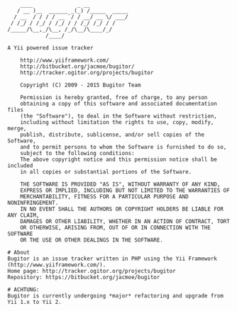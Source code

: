 ```
    ____              _ __
   / __ )__  ______ _(_) /_____  _____
  / __  / / / / __ `/ / __/ __ \/ ___/
 / /_/ / /_/ / /_/ / / /_/ /_/ / /
/_____/\__,_/\__, /_/\__/\____/_/
            /____/

A Yii powered issue tracker

    http://www.yiiframework.com/
    http://bitbucket.org/jacmoe/bugitor/
    http://tracker.ogitor.org/projects/bugitor

    Copyright (C) 2009 - 2015 Bugitor Team

    Permission is hereby granted, free of charge, to any person
    obtaining a copy of this software and associated documentation files
    (the "Software"), to deal in the Software without restriction,
    including without limitation the rights to use, copy, modify, merge,
    publish, distribute, sublicense, and/or sell copies of the Software,
    and to permit persons to whom the Software is furnished to do so,
    subject to the following conditions:
    The above copyright notice and this permission notice shall be included
    in all copies or substantial portions of the Software.

    THE SOFTWARE IS PROVIDED "AS IS", WITHOUT WARRANTY OF ANY KIND,
    EXPRESS OR IMPLIED, INCLUDING BUT NOT LIMITED TO THE WARRANTIES OF
    MERCHANTABILITY, FITNESS FOR A PARTICULAR PURPOSE AND NONINFRINGEMENT.
    IN NO EVENT SHALL THE AUTHORS OR COPYRIGHT HOLDERS BE LIABLE FOR ANY CLAIM,
    DAMAGES OR OTHER LIABILITY, WHETHER IN AN ACTION OF CONTRACT, TORT
    OR OTHERWISE, ARISING FROM, OUT OF OR IN CONNECTION WITH THE SOFTWARE
    OR THE USE OR OTHER DEALINGS IN THE SOFTWARE.
```

    # About
    Bugitor is an issue tracker written in PHP using the Yii Framework (http://www.yiiframework.com/).
    Home page: http://tracker.ogitor.org/projects/bugitor
    Repository: https://bitbucket.org/jacmoe/bugitor

    # ACHTUNG:
    Bugitor is currently undergoing *major* refactoring and upgrade from Yii 1.x to Yii 2.
